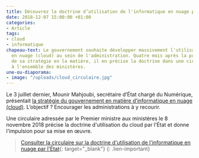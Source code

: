 ```yaml
---
title: Découvrez la doctrine d’utilisation de l'informatique en nuage par l’administration
date: 2018-12-07 15:00:00 +01:00
categories:
- Article
tags:
- cloud
- informatique
chapeau-text: Le gouvernement souhaite développer massivement l'utilisation de l'informatique
  en nuage (cloud) au sein de l'administration. Quatre mois après la présentation
  de sa stratégie en la matière, il en précise la doctrine dans une circulaire adressée
  à l'ensemble des ministères.
une-ou-diaporama:
- image: "/uploads/cloud_circulaire.jpg"
---
```


Le 3 juillet dernier, Mounir Mahjoubi, secrétaire d’État chargé du Numérique, présentait [la stratégie du gouvernement en matière d’informatique en nuage (cloud)](https://www.numerique.gouv.fr/espace-presse/le-gouvernement-annonce-sa-strategie-en-matiere-de-cloud/). L’objectif ? Encourager les administrations à y recourir.

Une circulaire adressée par le Premier ministre aux ministères le 8 novembre 2018 précise la doctrine d'utilisation du cloud par l’État et donne l'impulsion pour sa mise en œuvre.

> [Consulter la circulaire sur la doctrine d'utilisation de l'informatique en nuage par l'État](https://www.google.fr/url?sa=t&rct=j&q=&esrc=s&source=web&cd=1&cad=rja&uact=8&ved=2ahUKEwiAgZm9oY7fAhUNLBoKHeMzDTkQFjAAegQIBhAC&url=http%3A%2F%2Fcirculaires.legifrance.gouv.fr%2Fpdf%2F2018%2F11%2Fcir_44120.pdf&usg=AOvVaw2E1Pye98IbWffm5t1IGGjG){: target="_blank"}
{: .lien-important}